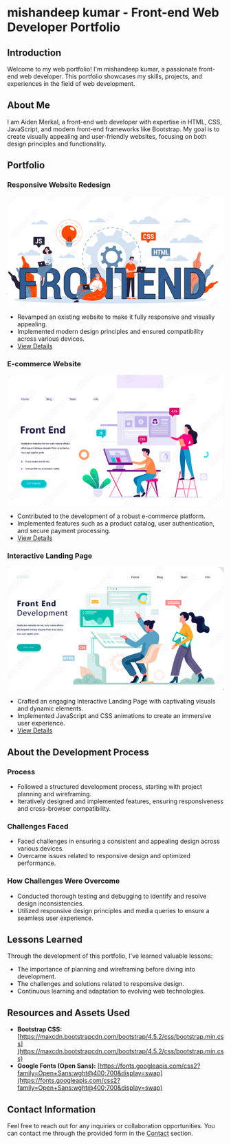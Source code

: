 # mishandeep kumar - Front-end Web Developer Portfolio

## Introduction

Welcome to my web portfolio! I'm mishandeep kumar, a passionate front-end web developer. This portfolio showcases my skills, projects, and experiences in the field of web development.

## About Me

I am Aiden Merkal, a front-end web developer with expertise in HTML, CSS, JavaScript, and modern front-end frameworks like Bootstrap. My goal is to create visually appealing and user-friendly websites, focusing on both design principles and functionality.

## Portfolio

### Responsive Website Redesign

![Project 1](image/img_2.png)

- Revamped an existing website to make it fully responsive and visually appealing.
- Implemented modern design principles and ensured compatibility across various devices.
- [View Details](project1-details.html)

### E-commerce Website

![Project 2](image/img_3.png)

- Contributed to the development of a robust e-commerce platform.
- Implemented features such as a product catalog, user authentication, and secure payment processing.
- [View Details](project2-details.html)

### Interactive Landing Page

![Project 3](image/img_4.png)

- Crafted an engaging Interactive Landing Page with captivating visuals and dynamic elements.
- Implemented JavaScript and CSS animations to create an immersive user experience.
- [View Details](project3-details.html)

## About the Development Process

### Process

- Followed a structured development process, starting with project planning and wireframing.
- Iteratively designed and implemented features, ensuring responsiveness and cross-browser compatibility.

### Challenges Faced

- Faced challenges in ensuring a consistent and appealing design across various devices.
- Overcame issues related to responsive design and optimized performance.

### How Challenges Were Overcome

- Conducted thorough testing and debugging to identify and resolve design inconsistencies.
- Utilized responsive design principles and media queries to ensure a seamless user experience.

## Lessons Learned

Through the development of this portfolio, I've learned valuable lessons:

- The importance of planning and wireframing before diving into development.
- The challenges and solutions related to responsive design.
- Continuous learning and adaptation to evolving web technologies.

## Resources and Assets Used

- **Bootstrap CSS:** [https://maxcdn.bootstrapcdn.com/bootstrap/4.5.2/css/bootstrap.min.css](https://maxcdn.bootstrapcdn.com/bootstrap/4.5.2/css/bootstrap.min.css)
- **Google Fonts (Open Sans):** [https://fonts.googleapis.com/css2?family=Open+Sans:wght@400;700&display=swap](https://fonts.googleapis.com/css2?family=Open+Sans:wght@400;700&display=swap)

## Contact Information

Feel free to reach out for any inquiries or collaboration opportunities. You can contact me through the provided form in the [Contact](#contact) section.
